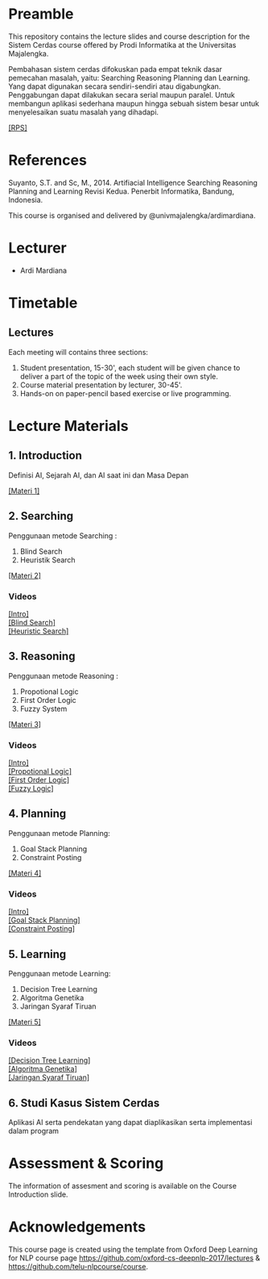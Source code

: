 # Preamble
This repository contains the lecture slides and course description for the Sistem Cerdas course offered by Prodi Informatika at the Universitas Majalengka. 

Pembahasan sistem cerdas difokuskan pada empat teknik dasar pemecahan masalah, yaitu: Searching Reasoning Planning dan Learning. Yang dapat digunakan secara sendiri-sendiri atau digabungkan. Penggabungan dapat dilakukan secara serial maupun paralel. Untuk membangun aplikasi sederhana maupun hingga sebuah sistem besar untuk menyelesaikan suatu masalah yang dihadapi.

[[RPS]](RPS_SC.pdf)

# References

Suyanto, S.T. and Sc, M., 2014. Artifiacial Intelligence Searching Reasoning Planning and Learning Revisi Kedua. Penerbit Informatika, Bandung, Indonesia.

This course is organised and delivered by @univmajalengka/ardimardiana.

# Lecturer
* Ardi Mardiana

# Timetable
## Lectures
Each meeting will contains three sections:

1. Student presentation, 15-30', each student will be given chance to deliver a part of the topic of the week using their own style.
2. Course material presentation by lecturer, 30-45'.
3. Hands-on on paper-pencil based exercise or live programming.

# Lecture Materials
## 1. Introduction
Definisi AI,  Sejarah AI, dan AI saat ini dan Masa Depan

[[Materi 1]](01_introduction.pdf)

## 2. Searching
Penggunaan metode Searching :
1. Blind Search
2. Heuristik Search

[[Materi 2]](02_searching.pdf)

### Videos
[[Intro]](https://youtu.be/ddyHL2GLJEI)  
[[Blind Search]](https://youtu.be/52CgGkSy8ow)  
[[Heuristic Search]](https://youtu.be/L6Q5cPMkzCI)  

## 3. Reasoning
Penggunaan metode Reasoning :
1. Propotional Logic
2. First Order Logic
3. Fuzzy System

[[Materi 3]](03_reasoning.pdf)

### Videos
[[Intro]](https://youtu.be/trpBziU9wdw)  
[[Propotional Logic]](https://youtu.be/If5YpzQVY7c)  
[[First Order Logic]](https://youtu.be/Lb2FgdxZpkY)  
[[Fuzzy Logic]](https://youtu.be/WIolNciY9Sk)  

## 4. Planning
Penggunaan metode Planning:
1. Goal Stack Planning
2. Constraint Posting

[[Materi 4]](04_planning.pdf)

### Videos
[[Intro]](https://youtu.be/LGTz-BxSfPc)  
[[Goal Stack Planning]](https://youtu.be/KdLV48Qbgsg)  
[[Constraint Posting]](https://youtu.be/mlXeor-cjQw)  

## 5. Learning
Penggunaan metode Learning:
1. Decision Tree Learning
2. Algoritma Genetika
3. Jaringan Syaraf Tiruan

[[Materi 5]](05_learning.pdf)

### Videos
[[Decision Tree Learning]](https://youtu.be/HPXgCr2tSj4)  
[[Algoritma Genetika]](https://youtu.be/feJK5BOgNSk)  
[[Jaringan Syaraf Tiruan]](https://youtu.be/m_86e346CX0)  

## 6. Studi Kasus Sistem Cerdas
Aplikasi AI serta pendekatan yang dapat diaplikasikan serta implementasi dalam program

# Assessment & Scoring
The information of assesment and scoring is available on the Course Introduction slide.

# Acknowledgements
This course page is created using the template from Oxford Deep Learning for NLP course page https://github.com/oxford-cs-deepnlp-2017/lectures & https://github.com/telu-nlpcourse/course.
